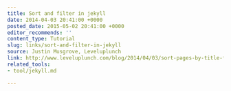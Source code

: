 ```yaml
---
title: Sort and filter in jekyll
date: 2014-04-03 20:41:00 +0000
posted_date: 2015-05-02 20:41:00 +0000
editor_recommends: ''
content_type: Tutorial
slug: links/sort-and-filter-in-jekyll
source: Justin Musgrove, Leveluplunch
link: http://www.leveluplunch.com/blog/2014/04/03/sort-pages-by-title-filter-array-by-layout-jekyllrb/
related_tools:
- tool/jekyll.md

---
```

